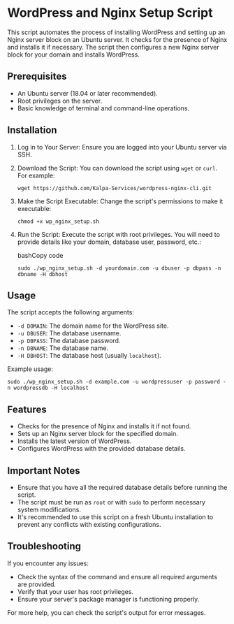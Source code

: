 WordPress and Nginx Setup Script
================================

This script automates the process of installing WordPress and setting up an Nginx server block on an Ubuntu server. It checks for the presence of Nginx and installs it if necessary. The script then configures a new Nginx server block for your domain and installs WordPress.

Prerequisites
-------------

-   An Ubuntu server (18.04 or later recommended).
-   Root privileges on the server.
-   Basic knowledge of terminal and command-line operations.

Installation
------------

1.  Log in to Your Server: Ensure you are logged into your Ubuntu server via SSH.

2.  Download the Script: You can download the script using `wget` or `curl`. For example:

    `wget https://github.com/Kalpa-Services/wordpress-nginx-cli.git`

3.  Make the Script Executable: Change the script's permissions to make it executable:


    `chmod +x wp_nginx_setup.sh`

4.  Run the Script: Execute the script with root privileges. You will need to provide details like your domain, database user, password, etc.:

    bashCopy code

    `sudo ./wp_nginx_setup.sh -d yourdomain.com -u dbuser -p dbpass -n dbname -H dbhost`

Usage
-----

The script accepts the following arguments:

-   `-d DOMAIN`: The domain name for the WordPress site.
-   `-u DBUSER`: The database username.
-   `-p DBPASS`: The database password.
-   `-n DBNAME`: The database name.
-   `-H DBHOST`: The database host (usually `localhost`).

Example usage:

`sudo ./wp_nginx_setup.sh -d example.com -u wordpressuser -p password -n wordpressdb -H localhost`

Features
--------

-   Checks for the presence of Nginx and installs it if not found.
-   Sets up an Nginx server block for the specified domain.
-   Installs the latest version of WordPress.
-   Configures WordPress with the provided database details.

Important Notes
---------------

-   Ensure that you have all the required database details before running the script.
-   The script must be run as `root` or with `sudo` to perform necessary system modifications.
-   It's recommended to use this script on a fresh Ubuntu installation to prevent any conflicts with existing configurations.

Troubleshooting
---------------

If you encounter any issues:

-   Check the syntax of the command and ensure all required arguments are provided.
-   Verify that your user has root privileges.
-   Ensure your server's package manager is functioning properly.

For more help, you can check the script's output for error messages.